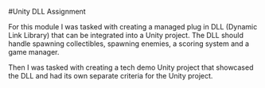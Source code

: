 #Unity DLL Assignment

For this module I was tasked with creating a managed plug in DLL (Dynamic Link Library) that can be integrated into a Unity project. The DLL should handle spawning collectibles, spawning enemies, a scoring system and a game manager.

Then I was tasked with creating a tech demo Unity project that showcased the DLL and had its own separate criteria for the Unity project.